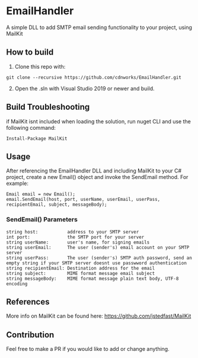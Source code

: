 # EmailHandler
 A simple DLL to add SMTP email sending functionality to your project, using MailKit

## How to build
 1. Clone this repo with:
 ```
 git clone --recursive https://github.com/cdnworks/EmailHandler.git
 ```
 2. Open the .sln with Visual Studio 2019 or newer and build.

## Build Troubleshooting
 if MailKit isnt included when loading the solution, run nuget CLI and use the following command:
 ```
 Install-Package MailKit
 ```

## Usage
 After referencing the EmailHandler DLL and including MailKit to your C# project, create a new Email() object and invoke the SendEmail method.
 For example:
 ```
 Email email = new Email();
 email.SendEmail(host, port, userName, userEmail, userPass, recipientEmail, subject, messageBody);
 ```
 
### SendEmail() Parameters
```
string host:           address to your SMTP server
int port:              the SMTP port for your server
string userName:       user's name, for signing emails
string userEmail:      The user (sender's) email account on your SMTP server
string userPass:       The user (sender's) SMTP auth password, send an empty string if your SMTP server doesnt use passwword authentication
string recipientEmail: Destination address for the email
string subject:        MIME format message email subject
string messageBody:    MIME format message plain text body, UTF-8 encoding
```

## References
 More info on MailKit can be found here: https://github.com/jstedfast/MailKit
 
## Contribution
 Feel free to make a PR if you would like to add or change anything.
